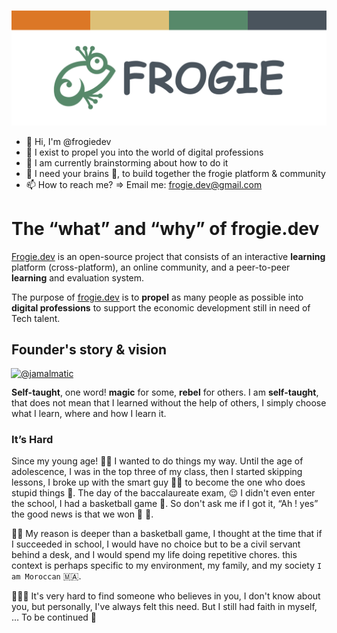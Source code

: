 ![github-cover.png](https://raw.githubusercontent.com/frogiedev/.github/main/assets/github-cover.png)

- 👋 Hi, I'm @frogiedev
- 👀 I exist to propel you into the world of digital professions
- 🌱 I am currently brainstorming about how to do it
- 💞️ I need your brains 🧠, to build together the frogie platform & community
- 📫 How to reach me?  ⇒ Email me: [frogie.dev@gmail.com](mailto:frogie.dev@gmail.com)

# ****The “what” and “why” of frogie.dev****

[Frogie.dev](http://Frogie.dev) is an open-source project that consists of an interactive **learning** platform (cross-platform), an online community, and a peer-to-peer **learning** and evaluation system.

The purpose of [frogie.dev](https://frogie.dev) is to **propel** as many people as possible into **digital professions** to support the economic development still in need of Tech talent.

## Founder's story & vision

<div class="clearfix d-flex flex-wrap" style="margin: -1px">
          <a class="" data-ga-click="Orgs, go to person, location:profile people module; text:username" data-hovercard-type="user" data-hovercard-url="/users/jamalmatic/hovercard" data-octo-click="hovercard-link-click" data-octo-dimensions="link_type:self" href="/orgs/frogiedev/people/jamalmatic">
            <img class="avatar avatar-user" src="https://avatars.githubusercontent.com/u/11278897?s=70&amp;v=4" width="35" height="35" alt="@jamalmatic">
</a>
</div>

**Self-taught**, one word! **magic** for some, **rebel** for others. I am **self-taught**, that does not mean that I learned without the help of others, I simply choose what I learn, where and how I learn it.


### It’s Hard

Since my young age! 👶🏻 I wanted to do things my way. Until the age of adolescence,  I was in the top three of my class, then I started skipping lessons,  I broke up with the smart guy 👨‍🎨 to become the one who does stupid things  👹. The day of the baccalaureate exam, 😌 I didn't even enter the school, I had a basketball game 🏀. So don't ask me if I got it, “Ah ! yes” the good news is that we won 👏 🎉.

🙇🏻 My reason is deeper than a basketball game, I thought at the time that if I succeeded in school, I would have no choice but to be a civil servant behind a desk, and I would spend my life doing repetitive chores. this context is perhaps specific to my environment, my family, and my society `I am Moroccan` 🇲🇦.

👨‍👨‍👦 It's very hard to find someone who believes in you, I don't know about you, but personally, I've always felt this need. But I still had faith in myself, … To be continued 🚀
